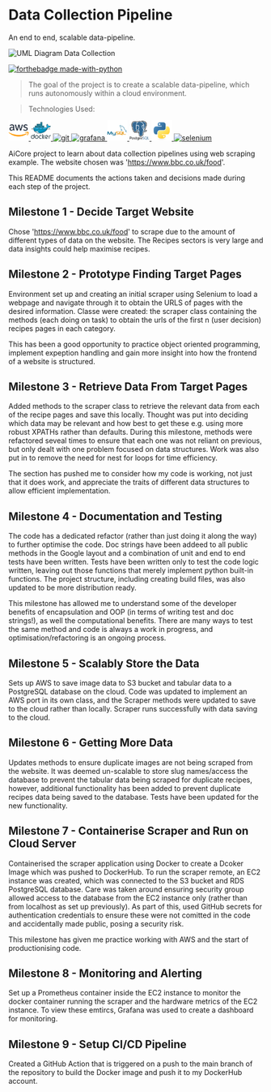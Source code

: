 # Data Collection Pipeline
An end to end, scalable data-pipeline. 

![UML Diagram Data Collection](https://user-images.githubusercontent.com/89411656/177179636-8eadff3f-8bed-4251-a29d-ea2b16a9a6c6.jpg)


[![forthebadge made-with-python](http://ForTheBadge.com/images/badges/made-with-python.svg)](https://www.python.org/)


> The goal of the project is to create a scalable data-pipeline, which runs autonomously within a cloud environment.

> Technologies Used: 

<p align="left"> <a href="https://aws.amazon.com" target="_blank" rel="noreferrer"> 
<img src="https://raw.githubusercontent.com/devicons/devicon/master/icons/amazonwebservices/amazonwebservices-original-wordmark.svg" alt="aws" width="40" href="https://www.docker.com/" target="_blank" rel="noreferrer"> 
<img src="https://raw.githubusercontent.com/devicons/devicon/master/icons/docker/docker-original-wordmark.svg" alt="docker" width="40" height="40"/> </a> <a href="https://git-scm.com/" target="_blank" rel="noreferrer"> 
<img src="https://www.vectorlogo.zone/logos/git-scm/git-scm-icon.svg" alt="git" width="40" height="40"/> </a> <a href="https://grafana.com" target="_blank" rel="noreferrer"> 
<img src="https://www.vectorlogo.zone/logos/grafana/grafana-icon.svg" alt="grafana" width="40" height="40"/> </a> <a height="40"/> </a> 
<a href="https://www.mysql.com/" target="_blank" rel="noreferrer"> 
<img src="https://raw.githubusercontent.com/devicons/devicon/master/icons/mysql/mysql-original-wordmark.svg" alt="mysql" width="40" height="40"/> </a> <a  
<img src="https://raw.githubusercontent.com/devicons/devicon/2ae2a900d2f041da66e950e4d48052658d850630/icons/pandas/pandas-original.svg" alt="pandas" width="40" height="40"/> </a> <a href="https://www.postgresql.org" target="_blank" rel="noreferrer"> 
<img src="https://raw.githubusercontent.com/devicons/devicon/master/icons/postgresql/postgresql-original-wordmark.svg" alt="postgresql" width="40" height="40"/> </a> <a href="https://www.python.org" target="_blank" rel="noreferrer"> 
<img src="https://raw.githubusercontent.com/devicons/devicon/master/icons/python/python-original.svg" alt="python" width="40" height="40"/> </a> <a href="https://www.selenium.dev" target="_blank" rel="noreferrer"> 
<img src="https://raw.githubusercontent.com/detain/svg-logos/780f25886640cef088af994181646db2f6b1a3f8/svg/selenium-logo.svg" alt="selenium" width="40" height="40"/> </a> </p>


AiCore project to learn about data collection pipelines using web scraping example. The website chosen was 'https://www.bbc.co.uk/food'.

This README documents the actions taken and decisions made during each step of the project.



## Milestone 1 - Decide Target Website
Chose 'https://www.bbc.co.uk/food' to scrape due to the amount of different types of data on the website. The Recipes sectors is very large and data insights could help maximise recipes.

## Milestone 2 - Prototype Finding Target Pages
Environment set up and creating an initial scraper using Selenium to load a webpage and navigate through it to obtain the URLS of pages with the desired information. Classe were created: the scraper class containing the methods (each doing on task) to obtain the urls of the first n (user decision) recipes pages in each category.

This has been a good opportunity to practice object oriented programming, implement expeption handling and gain more insight into how the frontend of a website is structured.

## Milestone 3 - Retrieve Data From Target Pages
Added methods to the scraper class to retrieve the relevant data from each of the recipe pages and save this locally. Thought was put into deciding which data may be relevant and how best to get these e.g. using more robust XPATHs rather than defaults. During this milestone, methods were refactored seveal times to ensure that each one was not reliant on previous, but only dealt with one problem focused on data structures. Work was also put in to remove the need for nest for loops for time efficiency. 

The section has pushed me to consider how my code is working, not just that it does work, and appreciate the traits of different data structures to allow efficient implementation.

## Milestone 4 - Documentation and Testing
The code has a dedicated refactor (rather than just doing it along the way) to further optimise the code. Doc strings have been addeed to all public methods in the Google layout and a combination of unit and end to end tests have been written. Tests have been written only to test the code logic written, leaving out those functions that merely implement python built-in functions. The project structure, including creating build files, was also updated to be more distribution ready.

This milestone has allowed me to understand some of the developer benefits of encapsulation and OOP (in terms of writing test and doc strings!), as well the computational benefits. There are many ways to test the same method and code is always a work in progress, and optimisation/refactoring is an ongoing process.

## Milestone 5 - Scalably Store the Data
Sets up AWS to save image data to S3 bucket and tabular data to a PostgreSQL database on the cloud. Code was updated to implement an AWS port in its own class, and the Scraper methods were updated to save to the cloud rather than locally. Scraper runs successfully with data saving to the cloud. 

## Milestone 6 - Getting More Data
Updates methods to ensure duplicate images are not being scraped from the website. It was deemed un-scalable to store slug names/access the database to prevent the tabular data being scraped for duplicate recipes, however, additional functionality has been added to prevent duplicate recipes data being saved to the database. Tests have been updated for the new functionality.

## Milestone 7 - Containerise Scraper and Run on Cloud Server
Containerised the scraper application using Docker to create a Dcoker Image which was pushed to DockerHub. To run the scraper remote, an EC2 instance was created, which was connected to the S3 bucket and RDS PostgreSQL database. Care was taken around ensuring security group allowed access to the database from the EC2 instance only (rather than from localhost as set up previously). As part of this, used GitHub secrets for authentication credentials to ensure these were not comitted in the code and accidentally made public, posing a security risk.

This milestone has given me practice working with AWS and the start of productionising code.


## Milestone 8 - Monitoring and Alerting
Set up a Prometheus container inside the EC2 instance to monitor the docker container running the scraper and the hardware metrics of the EC2 instance. To view these emtircs, Grafana was used to create a dashboard for monitoring.

## Milestone 9 - Setup CI/CD Pipeline
Created a GitHub Action that is triggered on a push to the main branch of the repository to build the Docker image and push it to my DockerHub account.
